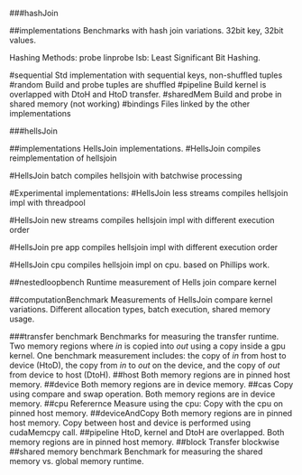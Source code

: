 ###hashJoin

##implementations
Benchmarks with hash join variations. 32bit key, 32bit values.

Hashing Methods:
probe linprobe lsb: Least Significant Bit Hashing.

#sequential
Std implementation with sequential keys, non-shuffled tuples
#random
Build and probe tuples are shuffled
#pipeline
Build kernel is overlapped with DtoH and HtoD transfer.
#sharedMem
Build and probe in shared memory (not working)
#bindings
Files linked by the other implementations




###hellsJoin

##implementations
HellsJoin implementations.
#HellsJoin compiles
reimplementation of hellsjoin

#HellsJoin batch compiles
hellsjoin with batchwise processing


#Experimental implementations:
#HellsJoin less streams compiles
hellsjoin impl with threadpool

#HellsJoin new streams compiles
hellsjoin impl with different execution order

#HellsJoin pre app compiles
hellsjoin impl with different execution order

#HellsJoin cpu compiles
hellsjoin impl on cpu. based on Phillips work.

##nestedloopbench
Runtime measurement of Hells join compare kernel

##computationBenchmark
Measurements of HellsJoin compare kernel variations.
Different allocation types, batch execution, shared memory usage.



###transfer benchmark
Benchmarks for measuring the transfer runtime.
Two memory regions where _in_ is copied into _out_ using a copy inside a gpu kernel.
One benchmark measurement includes: the copy of _in_ from host to device (HtoD), the copy from _in_ to _out_ on the device, and the copy of _out_ from device to host (DtoH).
##host
Both memory regions are in pinned host memory.
##device
Both memory regions are in device memory.
##cas
Copy using compare and swap operation. Both memory regions are in device memory.
##cpu
Referernce Measure using the cpu: Copy with the cpu on pinned host memory.
##deviceAndCopy
Both memory regions are in pinned host memory. Copy between host and device is performed using cudaMemcpy call.
##pipeline
HtoD, kernel and DtoH are overlapped. Both memory regions are in pinned host memory.
##block
Transfer blockwise
##shared memory benchmark
Benchmark for measuring the shared memory vs. global memory runtime.
